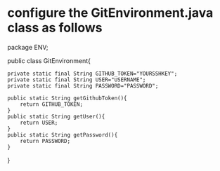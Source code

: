 <h1>configure the GitEnvironment.java class as follows</h1>

package ENV;

public class GitEnvironment{

    private static final String GITHUB_TOKEN="YOURSSHKEY";
    private static final String USER="USERNAME";
    private static final String PASSWORD="PASSWORD";

    public static String getGithubToken(){
        return GITHUB_TOKEN;
    }
    public static String getUser(){
        return USER;
    }
    public static String getPassword(){
        return PASSWORD;
    }
}
